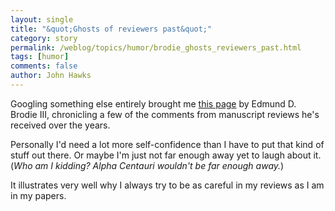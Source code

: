 ```yaml
---
layout: single 
title: "&quot;Ghosts of reviewers past&quot;" 
category: story
permalink: /weblog/topics/humor/brodie_ghosts_reviewers_past.html
tags: [humor] 
comments: false 
author: John Hawks 
---
```



<p>
Googling something else entirely brought me <a href="http://www.bio.indiana.edu/%7ebrodielab/index.html">this page</a> by Edmund D. Brodie III, chronicling a few of the comments from manuscript reviews he's received over the years. 
</p>

<p>
Personally I'd need a lot more self-confidence than I have to put that kind of stuff out there. Or maybe I'm just not far enough away yet to laugh about it. (<i>Who am I kidding? Alpha Centauri wouldn't be far enough away.</i>) 
</p>

<p>
It illustrates very well why I always try to be as careful in my reviews as I am in my papers. 
</p>

